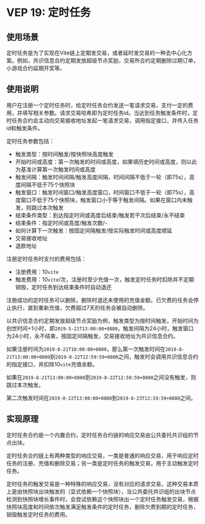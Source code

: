 # VEP 19: 定时任务

## 使用场景

定时任务是为了实现在Vite链上定期发交易，或者延时发交易的一种去中心化方案。例如，共识信息合约定期发放超级节点奖励，交易所合约定期删除过期订单，小游戏合约延期开奖等。

## 使用说明

用户在注册一个定时任务时，给定时任务合约发送一笔请求交易，支付一定的费用，并填写相关参数。请求交易哈希即为定时任务id。当达到任务触发条件时，定时任务合约会主动向交易接收地址发起一笔请求交易，调用指定接口，并传入任务id和触发条件。

定时任务参数包括：

* 触发类型：按时间触发/按快照块高度触发
* 开始时间或高度：第一次触发的时间或高度，如果填历史时间或高度，则以此为基准计算第一次触发时间或高度
* 触发间隔：触发时间间隔/触发高度间隔，时间间隔不低于一轮（即75s），高度间隔不低于75个快照块
* 触发窗口：触发时间窗口/触发高度窗口，时间窗口不低于一轮（即75s），高度窗口不低于75个快照块，触发窗口小于等于触发间隔。如果在窗口内未触发，则跳过本次触发
* 结束条件类型：到达指定时间或高度后结束/触发若干次后结束/永不结束
* 结束条件：指定时间或高度/触发次数/-
* 如何计算下一次触发：按固定间隔触发/按实际触发时间或高度顺延
* 交易接收地址
* 退款地址

注册定时任务时支付的费用包括：
* 注册费用：10`vite`
* 触发费用：10`vite`/次，注册时至少充值一次，触发定时任务时扣除并不定期销毁，定时任务到达结束条件时自动退还

注册成功的定时任务可以删除，删除时退还未使用的充值金额。已欠费的任务会停止执行，直到重新充值，欠费超过7天的任务会被自动删除。

以共识信息合约定期发放超级节点奖励为例，触发类型为按时间触发，开始时间为创世时间+1小时，即`2019-5-21T13:00:00+0800`，触发间隔为24小时，触发窗口为24小时，永不结束，按固定间隔触发，交易接收地址为共识信息合约。

如果注册时间为`2019-8-21T10:00:00+0800`，那么第一次触发时间在`2019-8-21T13:00:00+0800`到`2019-8-22T12:59:59+0800`之间，触发时会调用共识信息合约的指定接口，并扣除10`vite`充值余额。

如果在`2019-8-21T13:00:00+0800`到`2019-8-22T12:59:59+0800`之间没有触发，则跳过本次触发。

第二次触发时间在`2019-8-22T13:00:00+0800`到`2019-8-23T12:59:59+0800`之间。

## 实现原理

定时任务合约是一个内置合约，定时任务合约链的响应交易由公共委托共识组的节点出块。

定时任务合约链上有两种类型的响应交易，一类是普通的响应交易，用于响应定时任务的注册、充值和删除交易；另一类是定时任务的触发交易，用于主动触发定时任务。

定时任务的触发交易是一种特殊的响应交易，没有对应的请求交易，这种交易本质上是由快照块出块触发的（显式依赖一个快照块），当公共委托共识组的出块节点检测到快照块增长事件时，会尝试依赖这个快照块出一个定时任务触发交易，根据快照块高度和时间依次触发满足触发条件的定时任务，删除欠费到期的定时任务，销毁触发定时任务的费用。
